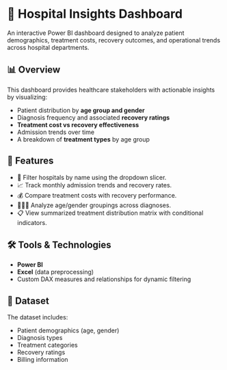 # 🏥 Hospital Insights Dashboard

An interactive Power BI dashboard designed to analyze patient demographics, treatment costs, recovery outcomes, and operational trends across hospital departments.

## 📊 Overview

This dashboard provides healthcare stakeholders with actionable insights by visualizing:

- Patient distribution by **age group and gender**
- Diagnosis frequency and associated **recovery ratings**
- **Treatment cost vs recovery effectiveness**
- Admission trends over time
- A breakdown of **treatment types** by age group

## 📌 Features

- 📅 Filter hospitals by name using the dropdown slicer.
- 📈 Track monthly admission trends and recovery rates.
- 💰 Compare treatment costs with recovery performance.
- 👨‍👩‍👧 Analyze age/gender groupings across diagnoses.
- 📋 View summarized treatment distribution matrix with conditional indicators.

## 🛠️ Tools & Technologies

- **Power BI**
- **Excel** (data preprocessing)
- Custom DAX measures and relationships for dynamic filtering

## 📁 Dataset

The dataset includes:
- Patient demographics (age, gender)
- Diagnosis types
- Treatment categories
- Recovery ratings
- Billing information
